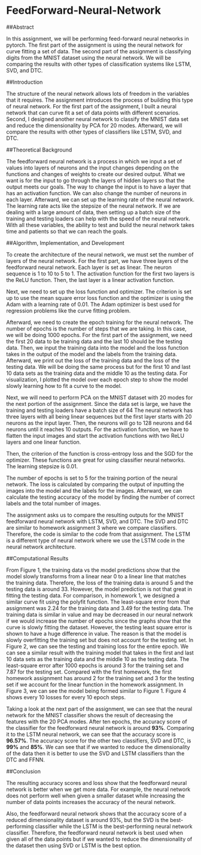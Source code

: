 # FeedForward-Neural-Network

##Abstract

In this assignment, we will be performing feed-forward neural networks in pytorch. The first part of the assignment is using the neural network for curve fitting a set of data. The second part of the assignment is classifying digits from the MNIST dataset using the neural network. We will be comparing the results with other types of classification systems like LSTM, SVD, and DTC. 

##Introduction

The structure of the neural network allows lots of freedom in the variables that it requires. The assignment introduces the process of building this type of neural network. For the first part of the assignment, I built a neural network that can curve fit a set of data points with different scenarios. Second, I designed another neural network to classify the MNIST data set and reduce the dimensionality by PCA for 20 modes. Afterward, we will compare the results with other types of classifiers like LSTM, SVD, and DTC. 

##Theoretical Background

The feedforward neural network is a process in which we input a set of values into layers of neurons and the input changes depending on the functions and changes of weights to create our desired output. What we want is for the input to go through the layers of hidden layers so that the output meets our goals. The way to change the input is to have a layer that has an activation function. We can also change the number of neurons in each layer. Afterward, we can set up the learning rate of the neural network. The learning rate acts like the stepsize of the neural network. If we are dealing with a large amount of data, then setting up a batch size of the training and testing loaders can help with the speed of the neural network. With all these variables, the ability to test and build the neural network takes time and patients so that we can reach the goals.

##Algorithm, Implementation, and Development

To create the architecture of the neural network, we must set the number of layers of the neural network. For the first part, we have three layers of the feedforward neural network. Each layer is set as linear. The neuron sequence is 1 to 10 to 5 to 1. The activation function for the first two layers is the ReLU function. Then, the last layer is a linear activation function.

Next, we need to set up the loss function and optimizer. The criterion is set up to use the mean square error loss function and the optimizer is using the Adam with a learning rate of 0.01. The Adam optimizer is best used for regression problems like the curve fitting problem. 

Afterward, we need to create the epoch training for the neural network. The number of epochs is the number of steps that we are taking. In this case, we will be doing 1000 epochs. For the first part of the assignment, we need the first 20 data to be training data and the last 10 should be the testing data.  Then, we input the training data into the model and the loss function takes in the output of the model and the labels from the training data. Afterward, we print out the loss of the training data and the loss of the testing data. We will be doing the same process but for the first 10 and last 10 data sets as the training data and the middle 10 as the testing data. For visualization, I plotted the model over each epoch step to show the model slowly learning how to fit a curve to the model. 

Next, we will need to perform PCA on the MNIST dataset with 20 modes for the next portion of the assignment. Since the data set is large, we have the training and testing loaders have a batch size of 64 The neural network has three layers with all being linear sequences but the first layer starts with 20 neurons as the input layer. Then, the neurons will go to 128 neurons and 64 neurons until it reaches 10 outputs. For the activation function, we have to flatten the input images and start the activation functions with two ReLU layers and one linear function. 

Then, the criterion of the function is cross-entropy loss and the SGD for the optimizer. These functions are great for using classifier neural networks. The learning stepsize is 0.01. 

The number of epochs is set to 5 for the training portion of the neural network. The loss is calculated by comparing the output of inputting the images into the model and the labels for the images. Afterward, we can calculate the testing accuracy of the model by finding the number of correct labels and the total number of images. 

The assignment asks us to compare the resulting outputs for the MNIST feedforward neural network with LSTM, SVD, and DTC. The SVD and DTC are similar to homework assignment 3 where we compare classifiers. Therefore, the code is similar to the code from that assignment. The LSTM is a different type of neural network where we use the LSTM code in the neural network architecture. 

##Computational Results

From Figure 1, the training data vs the model predictions show that the model slowly transforms from a linear near 0 to a linear line that matches the training data. Therefore, the loss of the training data is around 5 and the testing data is around 33. However, the model prediction is not that great in fitting the testing data. For comparison, in homework 1, we designed a similar curve fit using the polyfit function. The least-square error from that assignment was 2.24 for the training data and 3.49 for the testing data. The training data is similar in value and may be decreased in our neural network if we would increase the number of epochs since the graphs show that the curve is slowly fitting the dataset. However, the testing least square error is shown to have a huge difference in value. The reason is that the model is slowly overfitting the training set but does not account for the testing set. In Figure 2, we can see the testing and training loss for the entire epoch. We can see a similar result with the training model that takes in the first and last 10 data sets as the training data and the middle 10 as the testing data.  The least-square error after 1000 epochs is around 3 for the training set and 7.87 for the testing set. Compared with the first homework, the first homework assignment has around 2 for the training set and 3 for the testing set if we account for the linear function in the homework assignment. In Figure 3, we can see the model being formed similar to Figure 1.  Figure 4 shows every 10 losses for every 10 epoch steps. 

Taking a look at the next part of the assignment, we can see that the neural network for the MNIST classifier shows the result of decreasing the features with the 20 PCA modes. After ten epochs, the accuracy score of the classifier for the feedforward neural network is around **93%**. Comparing it to the LSTM neural network, we can see that the accuracy score is **96.57%**. The accuracy score for the other two classifiers, SVD and DTC, is **99%** and **85%**. We can see that if we wanted to reduce the dimensionality of the data then it is better to use the SVD and LSTM classifiers than the DTC and FFNN.  

##Conclusion

The resulting accuracy scores and loss show that the feedforward neural network is better when we get more data. For example, the neural network does not perform well when given a smaller dataset while increasing the number of data points increases the accuracy of the neural network. 

Also, the feedforward neural network shows that the accuracy score of a reduced dimensionality dataset is around 93%, but the SVD is the best-performing classifier while the LSTM is the best-performing neural network classifier. Therefore, the feedforward neural network is best used when given all of the data points but if we wanted to reduce the dimensionality of the dataset then using SVD or LSTM is the best option.  

